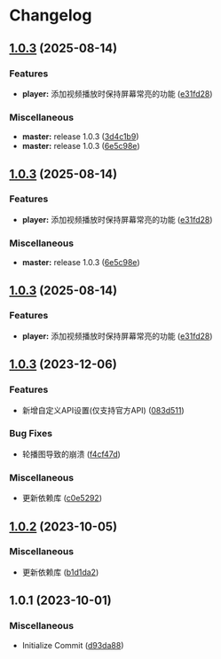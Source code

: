 # Changelog

## [1.0.3](https://github.com/xihan123/AGE/compare/v1.0.3...v1.0.3) (2025-08-14)


### Features

* **player:** 添加视频播放时保持屏幕常亮的功能 ([e31fd28](https://github.com/xihan123/AGE/commit/e31fd28054283d306083dc898091ff856d65700b))


### Miscellaneous

* **master:** release 1.0.3 ([3d4c1b9](https://github.com/xihan123/AGE/commit/3d4c1b947589f858d7da9729b04a14f37ae1fa52))
* **master:** release 1.0.3 ([6e5c98e](https://github.com/xihan123/AGE/commit/6e5c98e73a2613e8188f25973980607792315686))

## [1.0.3](https://github.com/xihan123/AGE/compare/v1.0.3...v1.0.3) (2025-08-14)


### Features

* **player:** 添加视频播放时保持屏幕常亮的功能 ([e31fd28](https://github.com/xihan123/AGE/commit/e31fd28054283d306083dc898091ff856d65700b))


### Miscellaneous

* **master:** release 1.0.3 ([6e5c98e](https://github.com/xihan123/AGE/commit/6e5c98e73a2613e8188f25973980607792315686))

## [1.0.3](https://github.com/xihan123/AGE/compare/v1.0.3...v1.0.3) (2025-08-14)


### Features

* **player:** 添加视频播放时保持屏幕常亮的功能 ([e31fd28](https://github.com/xihan123/AGE/commit/e31fd28054283d306083dc898091ff856d65700b))

## [1.0.3](https://github.com/xihan123/AGE/compare/v1.0.2...v1.0.3) (2023-12-06)


### Features

* 新增自定义API设置(仅支持官方API) ([083d511](https://github.com/xihan123/AGE/commit/083d5118703a00ddfc2d22581384c477fa5655bf))


### Bug Fixes

* 轮播图导致的崩溃 ([f4cf47d](https://github.com/xihan123/AGE/commit/f4cf47da5bb94d85cb4b04fec9587c23f1c05e1a))


### Miscellaneous

* 更新依赖库 ([c0e5292](https://github.com/xihan123/AGE/commit/c0e529201cf70ac67825ac91cdf4ab73eafd6a13))

## [1.0.2](https://github.com/xihan123/AGE/compare/v1.0.1...v1.0.2) (2023-10-05)


### Miscellaneous

* 更新依赖库 ([b1d1da2](https://github.com/xihan123/AGE/commit/b1d1da287a62ef8f7d073844ad3233763b29507e))

## 1.0.1 (2023-10-01)


### Miscellaneous

* Initialize Commit ([d93da88](https://github.com/xihan123/AGE/commit/d93da88c2d76b0d15ab3d2c446a6bc7974476b50))
